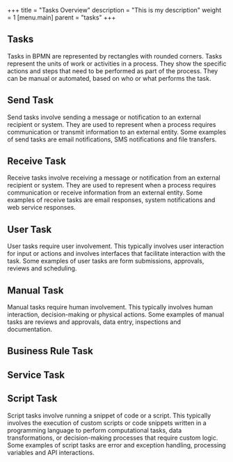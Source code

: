 +++
title = "Tasks Overview"
description = "This is my description"
weight = 1
[menu.main]
parent = "tasks"
+++

## Tasks
Tasks in BPMN are represented by rectangles with rounded corners. Tasks represent the units of work or activities in a process. They show the specific actions and steps that need to be performed as part of the process. They can be manual or automated, based on who or what performs the task.

## Send Task
Send tasks involve sending a message or notification to an external recipient or system. They are used to represent when a process requires communication or transmit information to an external entity. Some examples of send tasks are email notifications, SMS notifications and file transfers.                    

## Receive Task
Receive tasks involve receiving a message or notification from an external recipient or system. They are used to represent when a process requires communication or receive information from an external entity. Some examples of receive tasks are email responses, system notifications and web service responses.

## User Task
User tasks require user involvement. This typically involves user interaction for input or actions and involves interfaces that facilitate interaction with the task. Some examples of user tasks are form submissions, approvals, reviews and scheduling.

## Manual Task
Manual tasks require human involvement. This typically involves human interaction, decision-making or physical actions. Some examples of manual tasks are reviews and approvals, data entry, inspections and documentation.

## Business Rule Task

## Service Task

## Script Task
Script tasks involve running a snippet of code or a script. This typically involves the execution of custom scripts or code snippets written in a programming language to perform computational tasks, data transformations, or decision-making processes that require custom logic. Some examples of script tasks are error and exception handling, processing variables and API interactions.
